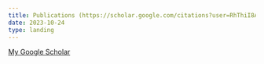 ```yaml
---
title: Publications (https://scholar.google.com/citations?user=RhThiI8AAAAJ&hl=en)
date: 2023-10-24
type: landing
---
```


[My Google Scholar](https://scholar.google.com/citations?user=RhThiI8AAAAJ&hl=en)
